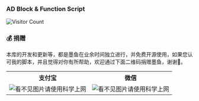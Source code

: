 ### AD Block & Function Script

![Visitor Count](https://profile-counter.glitch.me/ddgksf2013/count.svg)

### 💰 捐赠
本库的开发和更新等，都是墨鱼在业余时间独立进行，并免费开源使用，如果您认可我的脚本，并且觉得对你有所帮助，欢迎通过下面二维码捐赠墨鱼，谢谢🌹。

<table width="100%">
    <tr>
        <th>支付宝</th>
        <th>微信</th>
    </tr>
    <tr>
        <td><img alt="看不见图片请使用科学上网" src="https://raw.githubusercontent.com/ddgksf2013/Icon/master/alipay.jpg"></td>
        <td><img alt="看不见图片请使用科学上网" src="https://raw.githubusercontent.com/ddgksf2013/Icon/master/wechat.jpg"></td>
    </tr>
</table>
